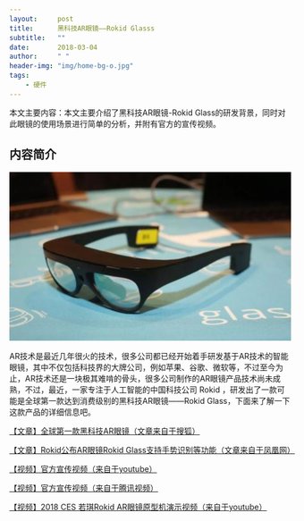 ```yaml
---
layout:     post
title:      黑科技AR眼镜——Rokid Glasss
subtitle:   ""
date:       2018-03-04
author:     " "
header-img: "img/home-bg-o.jpg"
tags:
    - 硬件
---
```


本文主要内容：本文主要介绍了黑科技AR眼镜-Rokid Glass的研发背景，同时对此眼镜的使用场景进行简单的分析，并附有官方的宣传视频。

<!-- more -->




## 内容简介
![Rokid Glass 外观](/images/AI/rokidglass-1.png)


AR技术是最近几年很火的技术，很多公司都已经开始着手研发基于AR技术的智能眼镜，其中不仅包括科技界的大牌公司，例如苹果、谷歌、微软等，不过至今为止，AR技术还是一块极其难啃的骨头，很多公司制作的AR眼镜产品技术尚未成熟，不过，最近，一家专注于人工智能的中国科技公司 Rokid ，研发出了一款可能是全球第一款达到消费级别的黑科技AR眼镜——Rokid Glass，下面来了解一下这款产品的详细信息吧。

[【文章】全球第一款黑科技AR眼镜（文章来自于搜狐）](http://www.sohu.com/a/210923238_295623)

[【文章】Rokid公布AR眼镜Rokid Glass支持手势识别等功能（文章来自于凤凰网）](http://itech.ifeng.com/44842658/news.shtml)

[【视频】官方宣传视频（来自于youtube）](https://youtu.be/r55yuyjgYmk)

[【视频】官方宣传视频（来自于腾讯视频）](https://v.qq.com/x/page/d05212obf12.html)

[【视频】2018 CES 若琪Rokid AR眼镜原型机演示视频（来自于youtube）](https://youtu.be/vRB1cHcca18)




